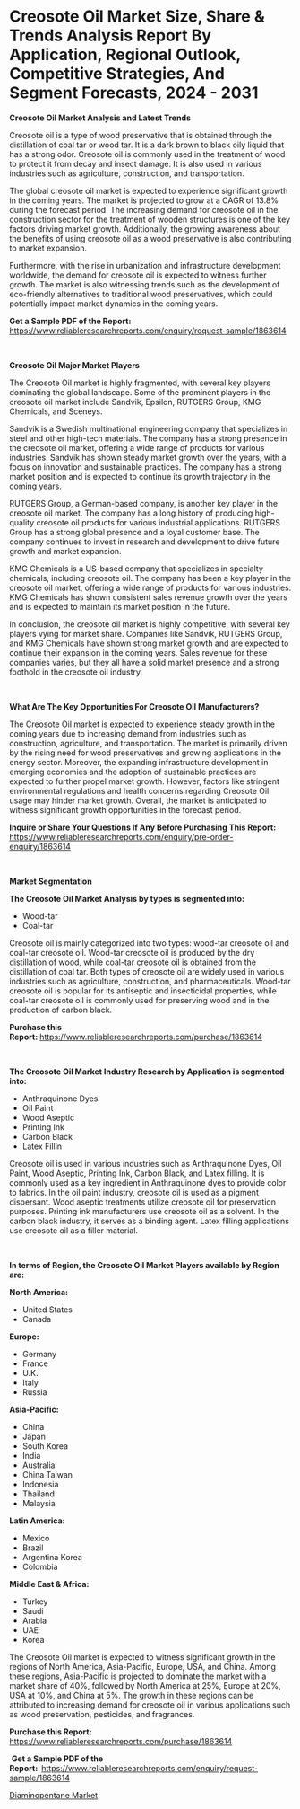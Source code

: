 <p><h1>Creosote Oil Market Size, Share & Trends Analysis Report By Application, Regional Outlook, Competitive Strategies, And Segment Forecasts, 2024 - 2031</h1></p><p><strong>Creosote Oil Market Analysis and Latest Trends</strong></p>
<p><p>Creosote oil is a type of wood preservative that is obtained through the distillation of coal tar or wood tar. It is a dark brown to black oily liquid that has a strong odor. Creosote oil is commonly used in the treatment of wood to protect it from decay and insect damage. It is also used in various industries such as agriculture, construction, and transportation.</p><p>The global creosote oil market is expected to experience significant growth in the coming years. The market is projected to grow at a CAGR of 13.8% during the forecast period. The increasing demand for creosote oil in the construction sector for the treatment of wooden structures is one of the key factors driving market growth. Additionally, the growing awareness about the benefits of using creosote oil as a wood preservative is also contributing to market expansion.</p><p>Furthermore, with the rise in urbanization and infrastructure development worldwide, the demand for creosote oil is expected to witness further growth. The market is also witnessing trends such as the development of eco-friendly alternatives to traditional wood preservatives, which could potentially impact market dynamics in the coming years.</p></p>
<p><strong>Get a Sample PDF of the Report:&nbsp;</strong> <a href="https://www.reliableresearchreports.com/enquiry/request-sample/1863614">https://www.reliableresearchreports.com/enquiry/request-sample/1863614</a></p>
<p>&nbsp;</p>
<p><strong>Creosote Oil Major Market Players</strong></p>
<p><p>The Creosote Oil market is highly fragmented, with several key players dominating the global landscape. Some of the prominent players in the creosote oil market include Sandvik, Epsilon, RUTGERS Group, KMG Chemicals, and Sceneys.</p><p>Sandvik is a Swedish multinational engineering company that specializes in steel and other high-tech materials. The company has a strong presence in the creosote oil market, offering a wide range of products for various industries. Sandvik has shown steady market growth over the years, with a focus on innovation and sustainable practices. The company has a strong market position and is expected to continue its growth trajectory in the coming years.</p><p>RUTGERS Group, a German-based company, is another key player in the creosote oil market. The company has a long history of producing high-quality creosote oil products for various industrial applications. RUTGERS Group has a strong global presence and a loyal customer base. The company continues to invest in research and development to drive future growth and market expansion.</p><p>KMG Chemicals is a US-based company that specializes in specialty chemicals, including creosote oil. The company has been a key player in the creosote oil market, offering a wide range of products for various industries. KMG Chemicals has shown consistent sales revenue growth over the years and is expected to maintain its market position in the future.</p><p>In conclusion, the creosote oil market is highly competitive, with several key players vying for market share. Companies like Sandvik, RUTGERS Group, and KMG Chemicals have shown strong market growth and are expected to continue their expansion in the coming years. Sales revenue for these companies varies, but they all have a solid market presence and a strong foothold in the creosote oil industry.</p></p>
<p>&nbsp;</p>
<p><strong>What Are The Key Opportunities For Creosote Oil Manufacturers?</strong></p>
<p><p>The Creosote Oil market is expected to experience steady growth in the coming years due to increasing demand from industries such as construction, agriculture, and transportation. The market is primarily driven by the rising need for wood preservatives and growing applications in the energy sector. Moreover, the expanding infrastructure development in emerging economies and the adoption of sustainable practices are expected to further propel market growth. However, factors like stringent environmental regulations and health concerns regarding Creosote Oil usage may hinder market growth. Overall, the market is anticipated to witness significant growth opportunities in the forecast period.</p></p>
<p><strong>Inquire or Share Your Questions If Any Before Purchasing This Report:</strong> <a href="https://www.reliableresearchreports.com/enquiry/pre-order-enquiry/1863614">https://www.reliableresearchreports.com/enquiry/pre-order-enquiry/1863614</a></p>
<p>&nbsp;</p>
<p><strong>Market Segmentation</strong></p>
<p><strong>The Creosote Oil Market Analysis by types is segmented into:</strong></p>
<p><ul><li>Wood-tar</li><li>Coal-tar</li></ul></p>
<p><p>Creosote oil is mainly categorized into two types: wood-tar creosote oil and coal-tar creosote oil. Wood-tar creosote oil is produced by the dry distillation of wood, while coal-tar creosote oil is obtained from the distillation of coal tar. Both types of creosote oil are widely used in various industries such as agriculture, construction, and pharmaceuticals. Wood-tar creosote oil is popular for its antiseptic and insecticidal properties, while coal-tar creosote oil is commonly used for preserving wood and in the production of carbon black.</p></p>
<p><strong>Purchase this Report:&nbsp;</strong><a href="https://www.reliableresearchreports.com/purchase/1863614">https://www.reliableresearchreports.com/purchase/1863614</a></p>
<p>&nbsp;</p>
<p><strong>The Creosote Oil Market Industry Research by Application is segmented into:</strong></p>
<p><ul><li>Anthraquinone Dyes</li><li>Oil Paint</li><li>Wood Aseptic</li><li>Printing Ink</li><li>Carbon Black</li><li>Latex Fillin</li></ul></p>
<p><p>Creosote oil is used in various industries such as Anthraquinone Dyes, Oil Paint, Wood Aseptic, Printing Ink, Carbon Black, and Latex filling. It is commonly used as a key ingredient in Anthraquinone dyes to provide color to fabrics. In the oil paint industry, creosote oil is used as a pigment dispersant. Wood aseptic treatments utilize creosote oil for preservation purposes. Printing ink manufacturers use creosote oil as a solvent. In the carbon black industry, it serves as a binding agent. Latex filling applications use creosote oil as a filler material.</p></p>
<p>&nbsp;</p>
<p><strong>In terms of Region, the Creosote Oil Market Players available by Region are:</strong></p>
<p>
    <p> <strong> North America: </strong>
        <ul>
            <li>United States</li>
            <li>Canada</li>
        </ul>
        </p> 
    <p> <strong> Europe: </strong>
        <ul>
            <li>Germany</li>
            <li>France</li>
            <li>U.K.</li>
            <li>Italy</li>
            <li>Russia</li>
        </ul>
        </p> 
    <p> <strong> Asia-Pacific: </strong>
        <ul>
            <li>China</li>
            <li>Japan</li>
            <li>South Korea</li>
            <li>India</li>
            <li>Australia</li>
            <li>China Taiwan</li>
            <li>Indonesia</li>
            <li>Thailand</li>
            <li>Malaysia</li>
        </ul>
        </p> 
    <p> <strong> Latin America: </strong>
        <ul>
            <li>Mexico</li>
            <li>Brazil</li>
            <li>Argentina Korea</li>
            <li>Colombia</li>
        </ul>
        </p> 
    <p> <strong> Middle East & Africa: </strong>
        <ul>
            <li>Turkey</li>
            <li>Saudi</li>
            <li>Arabia</li>
            <li>UAE</li>
            <li>Korea</li>
        </ul>
    </p>
    </p>
<p><p>The Creosote Oil market is expected to witness significant growth in the regions of North America, Asia-Pacific, Europe, USA, and China. Among these regions, Asia-Pacific is projected to dominate the market with a market share of 40%, followed by North America at 25%, Europe at 20%, USA at 10%, and China at 5%. The growth in these regions can be attributed to increasing demand for creosote oil in various applications such as wood preservation, pesticides, and fragrances.</p></p>
<p><strong>Purchase this Report: </strong><a href="https://www.reliableresearchreports.com/purchase/1863614">https://www.reliableresearchreports.com/purchase/1863614</a></p>
<p>&nbsp;<strong>Get a Sample PDF of the Report:&nbsp;&nbsp;</strong><a href="https://www.reliableresearchreports.com/enquiry/request-sample/1863614">https://www.reliableresearchreports.com/enquiry/request-sample/1863614</a></p>
<p><strong></strong></p>
<p><p><a href="https://invited-way-688.notion.site/Diaminopentane-Market-A-Comprehensive-Report-of-its-Market-Share-Growth-Trends-2024-2031-513b2a412ef1465cbd3617abc6571a54">Diaminopentane Market</a></p></p>